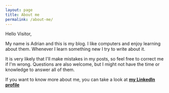 ```yaml
---
layout: page
title: About me
permalink: /about-me/
---
```



Hello Visitor,  

My name is Adrian and this is my blog. I like computers and enjoy learning about them. Whenever I learn something new I try to write about it.

It is very likely that I'll make mistakes in my posts, so feel free to correct me if I'm wrong. Questions are also welcome, but I might not have the time or knowledge to answer all of them.

If you want to know more about me, you can take a look at [**my LinkedIn profile**](https://www.linkedin.com/in/adriananconanovelo)
